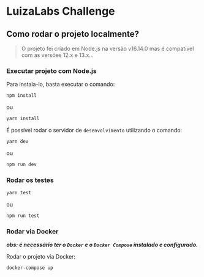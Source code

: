 # LuizaLabs Challenge

## Como rodar o projeto localmente?
> O projeto fei criado em Node.js na versão v16.14.0 mas é compatível com as versões 12.x e 13.x...

### Executar projeto com Node.js

Para instala-lo, basta executar o comando:
```bash
npm install
```

ou 
  
```zsh
yarn install
```

É possível rodar o servidor de `desenvolvimento` utilizando o comando:

```zsh
yarn dev
``` 

ou  

```zsh
npm run dev
```

### Rodar os testes
  
```zsh
yarn test
```
ou
```zsh
npm run test
```

### Rodar via Docker
***obs: é necessário ter o `Docker` e o `Docker Compose` instalado e configurado.***

Rodar o projeto via Docker:

```zsh
docker-compose up
```
